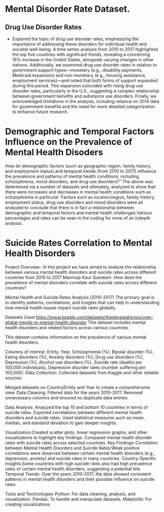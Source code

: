 # Mental Disorder Rate Dataset.  

## Drug Use Disorder Rates  
* Explored the topic of drug use disorder rates, emphasizing the importance of addressing these disorders for individual health and societal well-being. A time series analysis from 2010 to 2017 highlighted the top five countries with significant trends, revealing a concerning 16% increase in the United States, alongside varying changes in other nations. Additionally, we examined drug use disorder rates in relation to government support types—monetary (e.g., disability payments, Medicaid expansion) and non-monetary (e.g., housing assistance, employment services)—and noted that both forms of support expanded during this period. This expansion coincided with rising drug use disorder rates, particularly in the U.S., suggesting a complex relationship between government benefits and substance use disorders. Finally, we acknowledged limitations in the analysis, including reliance on 2014 data for government benefits and the need for more detailed categorization to enhance future research.  

# Demographic and Temporal Factors Influence on the Prevalence of Mental Health Disoders 
How do demographic factors (such as geographic region, family history, and employment status) and temporal trends (from 2010 to 2017) influence the prevalence and patterns of mental health conditions, including schizophrenia, mood disorders, and drug use disorders?”
The above was determined via a number of datasets and ultimately, analyzed to show that there were increases and decreases in mental health conditions such as schizophrenia in particular. Factors such as location/region, family history, employment status, drug use disorders and mood disorders were all analyzed to conclude that there is in fact a relationship between demographic and temporal factors and mental health challenges.Various percentages and rates can be seen in the coding for more of an indepth analysis. 

# Suicide Rates Correlation to Mental Health Disorders 
Project Overview- In this project we have aimed to analyze the relationship between various mental health disorders and suicide rates across different countries from 2010 to 2017 Manroop Kaur Question- How does the prevalence of mental disorders correlate with suicide rates across different countries?

Mental Health and Suicide Rates Analysis (2010-2017) The primary goal is to identify patterns, correlations, and insights that can help in understanding how mental health issues impact suicide rates globally.

Datasets Used https://www.kaggle.com/datasets/thedevastator/uncover-global-trends-in-mental-health-disorder This dataset includes mental health disorders and related factors across various countries.

This dataset contains information on the prevalence of various mental health disorders.

Columns of interest: Entity, Year, Schizophrenia (%), Bipolar disorder (%), Eating disorders (%), Anxiety disorders (%), Drug use disorders (%), Depression (%), Alcohol use disorders (%), Suicide rate (deaths per 100,000 individuals), Depressive disorder rates (number suffering per 100,000). Data Collection: Collected datasets from Kaggle and other reliable sources.

Merged datasets on Country/Entity and Year to create a comprehensive view. Data Cleaning: Filtered data for the years 2010-2017. Removed unnecessary columns and ensured no duplicate data entries.

Data Analysis: Analyzed the top 10 and bottom 10 countries in terms of suicide rates. Explored correlations between different mental health disorders and suicide rates. Used statistical measures such as mean, median, and standard deviation to gain deeper insights.

Visualization:Created scatter plots, linear regression graphs, and other visualizations to highlight key findings. Compared mental health disorder rates with suicide rates across selected countries. Key Findings-Correlation between Mental Health Disorders and Suicide Rates:Weak positive correlations were observed between certain mental health disorders (e.g., depression, anxiety) and suicide rates in many countries. Country-Specific Insights:Some countries with high suicide rates also had high prevalence rates of certain mental health disorders, suggesting a potential link. Temporal Trends: Over the years 2010-2017, the data showed consistent patterns in mental health disorders and their possible influence on suicide rates.

Tools and Technologies-Python: For data cleaning, analysis, and visualization. Pandas: To handle and manipulate datasets. Matplotlib: For creating visualizations
